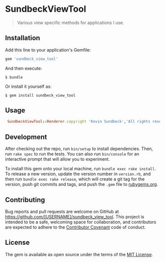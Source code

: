 # SundbeckViewTool

> Various view specific methods for applications I use.

## Installation

Add this line to your application's Gemfile:

```ruby
gem 'sundbeck_view_tool'
```

And then execute:

    $ bundle

Or install it yourself as:

    $ gem install sundbeck_view_tool

## Usage

```ruby
 SundbeckViewTool::Renderer.copyright 'Kevin Sundbeck','All rights reserved'
```

## Development

After checking out the repo, run `bin/setup` to install dependencies. Then, run `rake spec` to run the tests. You can also run `bin/console` for an interactive prompt that will allow you to experiment.

To install this gem onto your local machine, run `bundle exec rake install`. To release a new version, update the version number in `version.rb`, and then run `bundle exec rake release`, which will create a git tag for the version, push git commits and tags, and push the `.gem` file to [rubygems.org](https://rubygems.org).

## Contributing

Bug reports and pull requests are welcome on GitHub at https://github.com/[USERNAME]/sundbeck_view_tool. This project is intended to be a safe, welcoming space for collaboration, and contributors are expected to adhere to the [Contributor Covenant](http://contributor-covenant.org) code of conduct.


## License

The gem is available as open source under the terms of the [MIT License](http://opensource.org/licenses/MIT).

